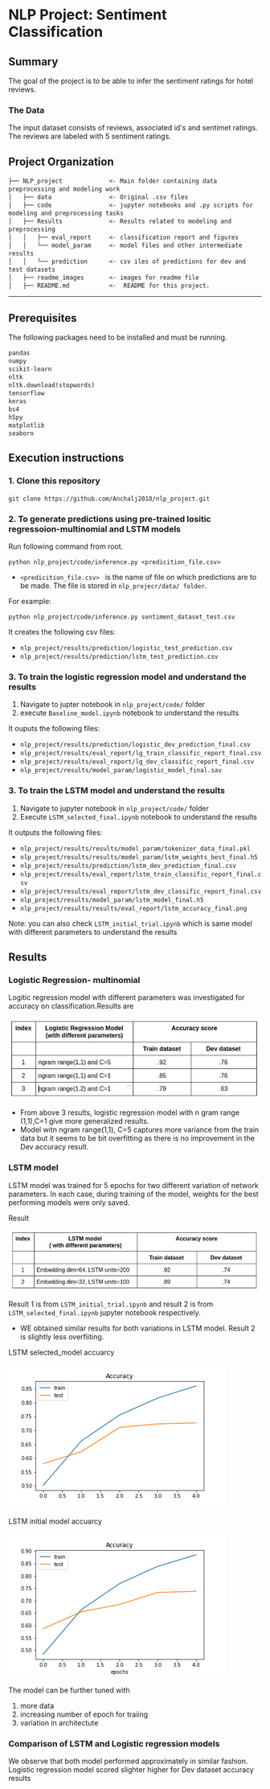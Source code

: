 # NLP Project: Sentiment Classification 

## Summary

The goal of the project is to be able to infer the sentiment ratings for hotel reviews.


### The Data
The input dataset consists of reviews, associated id's and sentimet ratings. The reviews are labeled with 5 sentiment ratings.


Project Organization
------------

    ├── NLP_project             <- Main folder containing data preprocessing and modeling work
    │   ├── data                <- Original .csv files
    │   ├── code                <- jupyter notebooks and .py scripts for modeling and preprocessing tasks
    │   ├── Results             <- Results related to modeling and preprocessing
    │   │   ├── eval_report     <- classification report and figures
    │   │   └── model_param     <- model files and other intermediate results
    │   │   └── prediction      <- csv iles of predictions for dev and test datasets  
    │   ├── readme_images       <- images for readme file
    │   ├── README.md           <-  README for this project.

--------

## Prerequisites
The following packages need to be installed and must be running.
```
pandas
numpy
scikit-learn
nltk
nltk.download(stopwords)
tensorflow
keras
bs4
h5py
matplotlib
seaborn
```

## Execution instructions

### 1. Clone this repository 
```
git clone https://github.com/Anchalj2018/nlp_project.git
```

### 2. To generate predictions using pre-trained  lositic regressoion-multinomial and LSTM models

Run following command from root.

```
python nlp_project/code/inference.py <predicition_file.csv>  
```
- `<predicition_file.csv> ` is the name of file on which predictions are to be made. The file is stored in `nlp_projecr/data/ folder`.

For example:
```
python nlp_project/code/inference.py sentiment_dataset_test.csv
```
It creates the following csv files:
- `nlp_project/results/prediction/logistic_test_prediction.csv`
- `nlp_project/results/prediction/lstm_test_prediction.csv`


### 3.  To train the logistic regression model and understand the results 

1. Navigate to jupter notebook in `nlp_project/code/`  folder
2. execute `Baseline_model.ipynb` notebook to understand the results

It ouputs the following files:
- `nlp_project/results/prediction/logistic_dev_prediction_final.csv`
- `nlp_project/results/eval_report/lg_train_classific_report_final.csv`
- `nlp_project/results/eval_report/lg_dev_classific_report_final.csv`
- `nlp_project/results/model_param/logistic_model_final.sav`


### 3.  To train the LSTM model and understand the results 

1. Navigate to jupyter notebook in `nlp_project/code/`  folder
2. Execute `LSTM_selected_final.ipynb` notebook to understand the results

It outputs the following files:
- `nlp_project/results/results/model_param/tokenizer_data_final.pkl`
- `nlp_project/results/results/model_param/lstm_weights_best_final.h5`
- `nlp_project/results/prediction/lstm_dev_prediction_final.csv`
- `nlp_project/results/eval_report/lstm_train_classific_report_final.csv`
- `nlp_project/results/eval_report/lstm_dev_classific_report_final.csv`
- `nlp_project/results/model_param/lstm_model_final.h5`
- `nlp_project/results/results/eval_report/lstm_accuracy_final.png`

Note: you can also check `LSTM_initial_trial.ipynb`  which is same model with different parameters to understand the results


## Results

### Logistic Regression- multinomial

Logitic regression model with different parameters was investigated for accuracy on classification.Results are

![Alt text](readme_images/logistic_results.png?raw=true )

* From above 3 results, logistic regression model with n gram range  (1,1),C=1  give more generalized results.  
* Model witn ngram range(1,1), C=5 captures more variance from the  train data  but it seems to be bit overfitting as there is no improvement in the Dev accuracy result.



### LSTM model

LSTM model was trained for 5 epochs for two different variation of network parameters. 
In each case, during training of the model, weights for the best performing models were only saved.

Result

![Alt text](readme_images/lstm_results.png?raw=true )

Result 1 is from `LSTM_initial_trial.ipynb` and result 2 is from `LSTM_selected_final.ipynb` jupyter notebook respectively.
* WE obtained similar results for both variations in LSTM model. Result 2 is slightly less overfiiting.

LSTM selected_model accuarcy

![Alt text](results/eval_report/lstm_accuracy_final.png?raw=true )

LSTM  initial model accuarcy

![Alt text](results/eval_report/lstm_accuracy_initial.png?raw=true )



The model can be further tuned with 
1. more data
2. increasing number of epoch for traiing
3. variation in architectute


### Comparison of LSTM and Logistic regression models

We observe that both model performed approximately in similar fashion. Logistic regression model scored slighter higher for Dev  dataset accuracy results










